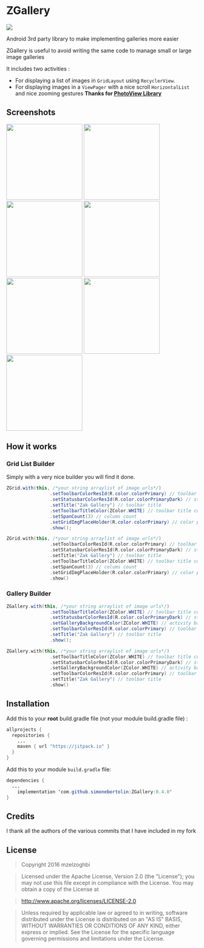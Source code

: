 # ZGallery
[![](https://jitpack.io/v/simonebortolin/ZGallery.svg)](https://jitpack.io/#simonebortolin/ZGallery)

Android 3rd party library to make implementing galleries more easier

ZGallery is useful to avoid writing the same code to manage small or large image galleries


It includes two activities : 
* For displaying a list of images in `GridLayout` using `RecyclerView`.
* For displaying images in a `ViewPager` with a nice scroll `HorizontalList` and nice zooming gestures **Thanks for [PhotoView Library](https://github.com/chrisbanes/PhotoView)** 

## Screenshots
<a href="https://github.com/simonebortolin/ZGallery/blob/master/image_1.png"><img src="https://github.com/simonebortolin/ZGallery/blob/master/image_1.png" alt="" width="200px"></a>
<a href="https://github.com/simonebortolin/ZGallery/blob/master/image_2.png"><img src="https://github.com/simonebortolin/ZGallery/blob/master/image_2.png" alt="" width="200px"></a>
<a href="https://github.com/simonebortolin/ZGallery/blob/master/image_3.png"><img src="https://github.com/simonebortolin/ZGallery/blob/master/image_3.png" alt="" width="200px"></a>
<a href="https://github.com/simonebortolin/ZGallery/blob/master/image_4.png"><img src="https://github.com/simonebortolin/ZGallery/blob/master/image_4.png" alt="" width="200px"></a>
<a href="https://github.com/simonebortolin/ZGallery/blob/master/image_5.png"><img src="https://github.com/simonebortolin/ZGallery/blob/master/image_5.png" alt="" width="200px"></a>
<a href="https://github.com/simonebortolin/ZGallery/blob/master/image_6.png"><img src="https://github.com/simonebortolin/ZGallery/blob/master/image_6.png" alt="" width="200px"></a>
<a href="https://github.com/simonebortolin/ZGallery/blob/master/image_7.png"><img src="https://github.com/simonebortolin/ZGallery/blob/master/image_7.png" alt="" width="200px"></a>



## How it works
### Grid List Builder

Simply with a very nice builder you will find it done.
```java
ZGrid.with(this, /*your string arraylist of image urls*/)
                .setToolbarColorResId(R.color.colorPrimary) // toolbar color
                .setStatusbarColorResId(R.color.colorPrimaryDark) // status color
                .setTitle("Zak Gallery") // toolbar title
                .setToolbarTitleColor(ZColor.WHITE) // toolbar title color
                .setSpanCount(3) // colums count
                .setGridImgPlaceHolder(R.color.colorPrimary) // color placeholder for the grid image until it loads
                .show();
```

```kotlin
ZGrid.with(this, /*your string arraylist of image urls*/)
                .setToolbarColorResId(R.color.colorPrimary) // toolbar color
                .setStatusbarColorResId(R.color.colorPrimaryDark) // status color
                .setTitle("Zak Gallery") // toolbar title
                .setToolbarTitleColor(ZColor.WHITE) // toolbar title color
                .setSpanCount(3) // colums count
                .setGridImgPlaceHolder(R.color.colorPrimary) // color placeholder for the grid image until it loads
                .show()
```

### Gallery Builder

```java
ZGallery.with(this, /*your string arraylist of image urls*/)
                .setToolbarTitleColor(ZColor.WHITE) // toolbar title color
                .setStatusbarColorResId(R.color.colorPrimaryDark) // status color
                .setGalleryBackgroundColor(ZColor.WHITE) // activity background color
                .setToolbarColorResId(R.color.colorPrimary) // toolbar color
                .setTitle("Zak Gallery") // toolbar title
                .show();
```

```kotlin
ZGallery.with(this, /*your string arraylist of image urls*/)
                .setToolbarTitleColor(ZColor.WHITE) // toolbar title color
                .setStatusbarColorResId(R.color.colorPrimaryDark) // status color
                .setGalleryBackgroundColor(ZColor.WHITE) // activity background color
                .setToolbarColorResId(R.color.colorPrimary) // toolbar color
                .setTitle("Zak Gallery") // toolbar title
                .show()
```
                
## Installation

Add this to your **root** build.gradle file (not your module build.gradle file) :
```java
allprojects {
  repositories {
    ...
    maven { url "https://jitpack.io" }
  }
}
```

Add this to your module `build.gradle` file:
```java
dependencies {
  ...
    implementation 'com.github.simonebortolin:ZGallery:0.4.0'
}
```

## Credits


I thank all the authors of the various commits that I have included in my fork


## License

> Copyright 2016 mzelzoghbi

> Licensed under the Apache License, Version 2.0 (the "License"); you may not use this file except in compliance with the License. You may obtain a copy of the License at

> http://www.apache.org/licenses/LICENSE-2.0

> Unless required by applicable law or agreed to in writing, software distributed under the License is distributed on an "AS IS" BASIS, WITHOUT WARRANTIES OR CONDITIONS OF ANY KIND, either express or implied. See the License for the specific language governing permissions and limitations under the License.
